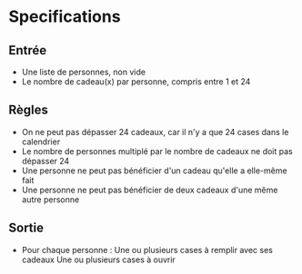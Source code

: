 # Specifications

## Entrée

- Une liste de personnes, non vide
- Le nombre de cadeau(x) par personne, compris entre 1 et 24

## Règles

- On ne peut pas dépasser 24 cadeaux, car il n'y a que 24 cases dans le calendrier
- Le nombre de personnes multiplé par le nombre de cadeaux ne doit pas dépasser 24
- Une personne ne peut pas bénéficier d'un cadeau qu'elle a elle-même fait
- Une personne ne peut pas bénéficier de deux cadeaux d'une même autre personne

## Sortie

- Pour chaque personne : 
    Une ou plusieurs cases à remplir avec ses cadeaux
    Une ou plusieurs cases à ouvrir